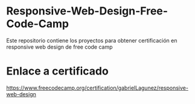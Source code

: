 # Responsive-Web-Design-Free-Code-Camp
Este repositorio contiene los proyectos para obtener certificación en responsive web design de free code camp 
# Enlace a certificado
https://www.freecodecamp.org/certification/gabrielLagunez/responsive-web-design
